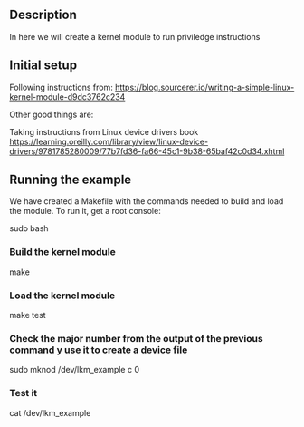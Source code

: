 ## Description

In here we will create a kernel module to run priviledge instructions

## Initial setup
Following instructions from:
https://blog.sourcerer.io/writing-a-simple-linux-kernel-module-d9dc3762c234

Other good things are:

Taking instructions from Linux device drivers book
https://learning.oreilly.com/library/view/linux-device-drivers/9781785280009/77b7fd36-fa66-45c1-9b38-65baf42c0d34.xhtml

## Running the example
We have created a Makefile with the commands needed to build and load the module. 
To run it, get a root console:

sudo bash

### Build the kernel module
make

### Load the kernel module
make test

### Check the major number from the output of the previous command y use it to create a device file
sudo mknod /dev/lkm_example c <MAJOR> 0

### Test it
cat /dev/lkm_example

